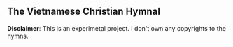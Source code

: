 ## The Vietnamese Christian Hymnal

**Disclaimer**: This is an experimetal project. I don't own any copyrights to the hymns.
